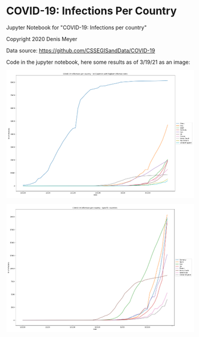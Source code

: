 # COVID-19: Infections Per Country
 Jupyter Notebook for "COVID-19: Infections per country"

Copyright 2020 Denis Meyer

Data source: https://github.com/CSSEGISandData/COVID-19


Code in the jupyter notebook, here some results as of 3/19/21 as an image:

![](images/10-Countries-with-highest-infection-rates.png?raw=true)

![](images/Specific-Countries.png?raw=true)
